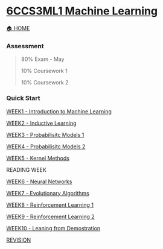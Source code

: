 # [6CCS3ML1 Machine Learning](https://keats.kcl.ac.uk/course/view.php?id=119844)

[🏠 HOME](README.md)

### Assessment 

> 80% Exam - May
>
> 10% Coursework 1
>
> 10% Coursework 2

### Quick Start

[WEEK1 - Introduction to Machine Learning](year3/6ccs3ml1/w1.md)

[WEEK2 - Inductive Learning](year3/6ccs3ml1/w2.md)

[WEEK3 - Probabilisitc Models 1](year3/6ccs3ml1/w3.md)

[WEEK4 - Probabilisitc Models 2](year3/6ccs3ml1/w4.md)

[WEEK5 - Kernel Methods](year3/6ccs3ml1/w5.md)

READING WEEK

[WEEK6 - Neural Networks](year3/6ccs3ml1/w6.md)

[WEEK7 - Evolutionary Algorithms](year3/6ccs3ml1/w7.md)

[WEEK8 - Reinforcement Learning 1](year3/6ccs3ml1/w8.md)

[WEEK9 - Reinforcement Learning 2](year3/6ccs3ml1/w9.md)

[WEEK10 - Leaning from Demostration](year3/6ccs3ml1/w10.md)

[REVISION](year3/6ccs3ml1/re.md)